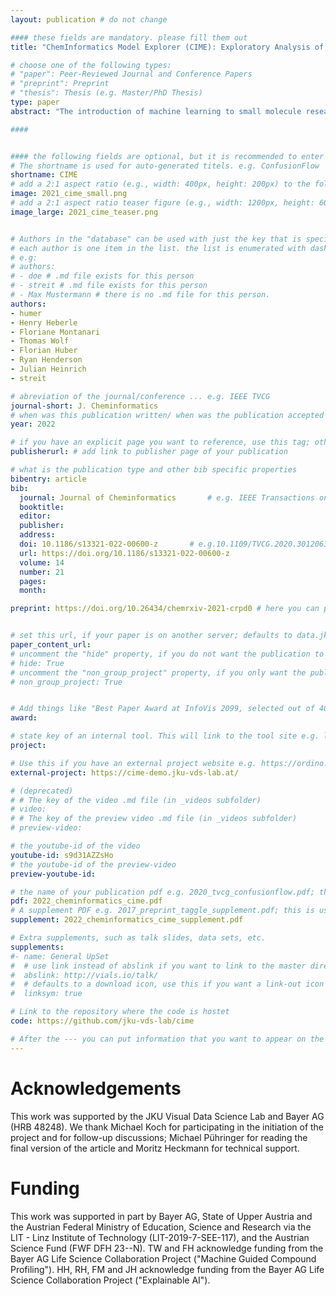 ```yaml
---
layout: publication # do not change

#### these fields are mandatory. please fill them out
title: "ChemInformatics Model Explorer (CIME): Exploratory Analysis of Chemical Model Explanations" # title of your publication 

# choose one of the following types:
# "paper": Peer-Reviewed Journal and Conference Papers
# "preprint": Preprint
# "thesis": Thesis (e.g. Master/PhD Thesis)
type: paper
abstract: "The introduction of machine learning to small molecule research – an inherently multidisciplinary field in which chemists and data scientists combine their expertise and collaborate – has been vital to making screening processes more efficient. In recent years, numerous models that predict pharmacokinetic properties or bioactivity have been published, and these are used on a daily basis by chemists to make decisions and prioritize ideas. The emerging field of explainable artificial intelligence is opening up new possibilities for understanding the reasoning that underlies a model. In small molecule research, this means relating contributions of substructures of compounds to their predicted properties, which in turn also allows the areas of the compounds that have the greatest influence on the outcome to be identified. However, there is no interactive visualization tool that facilitates such interdisciplinary collaborations towards interpretability of machine learning models for small molecules. To fill this gap, we present CIME (ChemInformatics Model Explorer), an interactive web-based system that allows users to inspect chemical data sets, visualize model explanations, compare interpretability techniques, and explore subgroups of compounds. The tool is model-agnostic and can be run on a server or a workstation." # insert the abstract of your publication between the quotes; you can use html e.g. to make links (<a></a>) or generate bold (<b></b>) etc. text 

####


#### the following fields are optional, but it is recommended to enter as much information as possible
# The shortname is used for auto-generated titels. e.g. ConfusionFlow
shortname: CIME
# add a 2:1 aspect ratio (e.g., width: 400px, height: 200px) to the folder /assets/images/papers/ e.g. 2020_tvcg_confusionflow.png
image: 2021_cime_small.png
# add a 2:1 aspect ratio teaser figure (e.g., width: 1200px, height: 600px) to the folder /assets/images/papers/ e.g. 2020_tvcg_confusionflow_teaser.png
image_large: 2021_cime_teaser.png


# Authors in the "database" can be used with just the key that is specified in the corresponding .md file (usually it is the lastname in lower case e.g. doe). Authors that do not have an individual page here should be stated with their full name (e.g. John Doe)
# each author is one item in the list. the list is enumerated with dashes ("-")
# e.g:
# authors:
# - doe # .md file exists for this person
# - streit # .md file exists for this person
# - Max Mustermann # there is no .md file for this person.
authors:
- humer
- Henry Heberle
- Floriane Montanari
- Thomas Wolf
- Florian Huber
- Ryan Henderson
- Julian Heinrich
- streit

# abreviation of the journal/conference ... e.g. IEEE TVCG
journal-short: J. Cheminformatics
# when was this publication written/ when was the publication accepted (e.g. 2020)
year: 2022

# if you have an explicit page you want to reference, use this tag; otherwise it will be generated from your doi
publisherurl: # add link to publisher page of your publication

# what is the publication type and other bib specific properties
bibentry: article
bib:
  journal: Journal of Cheminformatics		# e.g. IEEE Transactions on Visualization and Computer Graphics (to appear)
  booktitle: 
  editor: 
  publisher: 
  address: 
  doi: 10.1186/s13321-022-00600-z		# e.g.10.1109/TVCG.2020.3012063
  url: https://doi.org/10.1186/s13321-022-00600-z
  volume: 14
  number: 21
  pages: 
  month: 

preprint: https://doi.org/10.26434/chemrxiv-2021-crpd0 # here you can put the preprint link (arxiv.org, osf.io,...) e.g. https://arxiv.org/abs/1910.00969


# set this url, if your paper is on another server; defaults to data.jku-vds-lab.at
paper_content_url:
# uncomment the "hide" property, if you do not want the publication to be displayed on the website (usually you don't need this)
# hide: True
# uncomment the "non_group_project" property, if you only want the publication to be displayed on your personal page (i.e. publications where you contributed, but does not have anything to do with the Vis Group e.g. Master Thesis,...)
# non_group_project: True


# Add things like "Best Paper Award at InfoVis 2099, selected out of 4000 submissions"
award:

# state key of an internal tool. This will link to the tool site e.g. lineup (usually not needed)
project:

# Use this if you have an external project website e.g. https://ordino.caleydoapp.org/
external-project: https://cime-demo.jku-vds-lab.at/

# (deprecated)
# # The key of the video .md file (in _videos subfolder)
# video: 
# # The key of the preview video .md file (in _videos subfolder)
# preview-video:

# the youtube-id of the video
youtube-id: s9d31AZZsHo
# the youtube-id of the preview-video
preview-youtube-id: 

# the name of your publication pdf e.g. 2020_tvcg_confusionflow.pdf; this is usually uploaded to the caleydo aws server
pdf: 2022_cheminformatics_cime.pdf
# A supplement PDF e.g. 2017_preprint_taggle_supplement.pdf; this is usually uploaded to the caleydo aws server
supplement: 2022_cheminformatics_cime_supplement.pdf

# Extra supplements, such as talk slides, data sets, etc.
supplements:
#- name: General UpSet
#  # use link instead of abslink if you want to link to the master directory
#  abslink: http://vials.io/talk/
#  # defaults to a download icon, use this if you want a link-out icon
#  linksym: true

# Link to the repository where the code is hostet
code: https://github.com/jku-vds-lab/cime

# After the --- you can put information that you want to appear on the website using markdown formatting or HTML. A good example are acknowledgements, extra references, an erratum, etc.
---
```


# Acknowledgements
This work was supported by the JKU Visual Data Science Lab and Bayer AG (HRB 48248). We thank Michael Koch for participating in the initiation of the project and for follow-up discussions; Michael Pühringer for reading the final version of the article and Moritz Heckmann for technical support.

# Funding
This work was supported in part by Bayer AG, State of Upper Austria and the Austrian Federal Ministry of Education, Science and Research via the LIT - Linz Institute of Technology (LIT-2019-7-SEE-117), and the Austrian Science Fund (FWF DFH 23--N). 
TW and FH acknowledge funding from the Bayer AG Life Science Collaboration Project ("Machine Guided Compound Profiling"). HH, RH, FM and JH acknowledge funding from the Bayer AG Life Science Collaboration Project ("Explainable AI").
